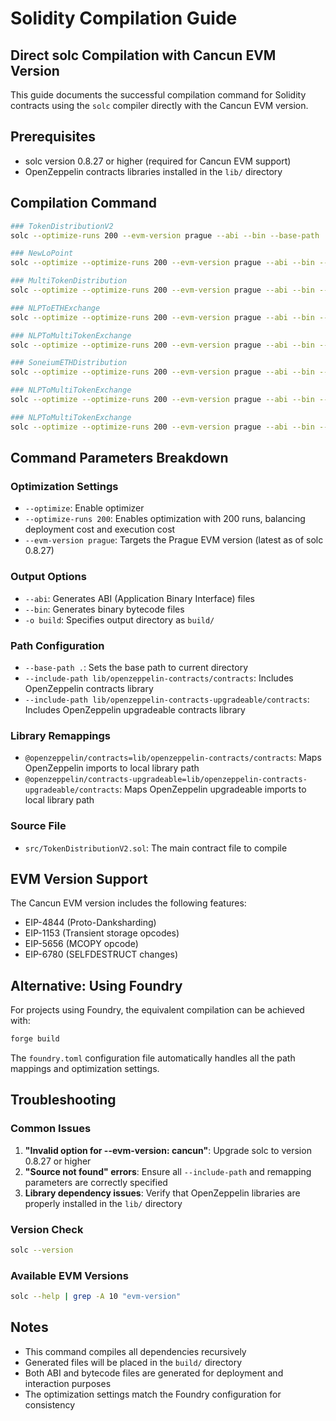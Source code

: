 # Solidity Compilation Guide

## Direct solc Compilation with Cancun EVM Version

This guide documents the successful compilation command for Solidity contracts using the `solc` compiler directly with the Cancun EVM version.

## Prerequisites

- solc version 0.8.27 or higher (required for Cancun EVM support)
- OpenZeppelin contracts libraries installed in the `lib/` directory

## Compilation Command

```bash
### TokenDistributionV2
solc --optimize-runs 200 --evm-version prague --abi --bin --base-path . --include-path lib/openzeppelin-contracts/contracts @openzeppelin/contracts=lib/openzeppelin-contracts/contracts --include-path lib/openzeppelin-contracts-upgradeable/contracts @openzeppelin/contracts-upgradeable=lib/openzeppelin-contracts-upgradeable/contracts src/TokenDistributionV2.sol -o solc-build
```

```bash
### NewLoPoint
solc --optimize --optimize-runs 200 --evm-version prague --abi --bin --base-path . --include-path lib/openzeppelin-contracts/contracts @openzeppelin/contracts=lib/openzeppelin-contracts/contracts --include-path lib/openzeppelin-contracts-upgradeable/contracts @openzeppelin/contracts-upgradeable=lib/openzeppelin-contracts-upgradeable/contracts src/NewLoPoint.sol -o solc-build
```

```bash
### MultiTokenDistribution
solc --optimize --optimize-runs 200 --evm-version prague --abi --bin --base-path . --include-path lib/openzeppelin-contracts/contracts @openzeppelin/contracts=lib/openzeppelin-contracts/contracts src/MultiTokenDistribution.sol -o solc-build
```

```bash
### NLPToETHExchange
solc --optimize --optimize-runs 200 --evm-version prague --abi --bin --base-path . --include-path lib/openzeppelin-contracts/contracts @openzeppelin/contracts=lib/openzeppelin-contracts/contracts --include-path lib/chainlink-evm/contracts/ @chainlink/contracts/=lib/chainlink-evm/contracts/ src/NLPToETHExchange.sol -o solc-build
```

```bash
### NLPToMultiTokenExchange
solc --optimize --optimize-runs 200 --evm-version prague --abi --bin --base-path . --include-path lib/openzeppelin-contracts/contracts @openzeppelin/contracts=lib/openzeppelin-contracts/contracts --include-path lib/chainlink-evm/contracts/ @chainlink/contracts/=lib/chainlink-evm/contracts/ src/NLPToMultiTokenExchange.sol -o solc-build
```

```bash
### SoneiumETHDistribution
solc --optimize --optimize-runs 200 --evm-version prague --abi --bin --base-path . --include-path lib/openzeppelin-contracts/contracts @openzeppelin/contracts=lib/openzeppelin-contracts/contracts src/SoneiumETHDistribution.sol -o solc-build
```

```bash
### NLPToMultiTokenExchange
solc --optimize --optimize-runs 200 --evm-version prague --abi --bin --base-path . --include-path lib/openzeppelin-contracts/contracts @openzeppelin/contracts=lib/openzeppelin-contracts/contracts src/NLPToMultiTokenKaiaExchange.sol -o solc-build
```

```bash
### NLPToMultiTokenExchange
solc --optimize --optimize-runs 200 --evm-version prague --abi --bin --base-path . src/pyth/IPyth.sol -o solc-build
```

## Command Parameters Breakdown

### Optimization Settings
- `--optimize`: Enable optimizer
- `--optimize-runs 200`: Enables optimization with 200 runs, balancing deployment cost and execution cost
- `--evm-version prague`: Targets the Prague EVM version (latest as of solc 0.8.27)

### Output Options
- `--abi`: Generates ABI (Application Binary Interface) files
- `--bin`: Generates binary bytecode files
- `-o build`: Specifies output directory as `build/`

### Path Configuration
- `--base-path .`: Sets the base path to current directory
- `--include-path lib/openzeppelin-contracts/contracts`: Includes OpenZeppelin contracts library
- `--include-path lib/openzeppelin-contracts-upgradeable/contracts`: Includes OpenZeppelin upgradeable contracts library

### Library Remappings
- `@openzeppelin/contracts=lib/openzeppelin-contracts/contracts`: Maps OpenZeppelin imports to local library path
- `@openzeppelin/contracts-upgradeable=lib/openzeppelin-contracts-upgradeable/contracts`: Maps OpenZeppelin upgradeable imports to local library path

### Source File
- `src/TokenDistributionV2.sol`: The main contract file to compile

## EVM Version Support

The Cancun EVM version includes the following features:
- EIP-4844 (Proto-Danksharding)
- EIP-1153 (Transient storage opcodes)
- EIP-5656 (MCOPY opcode)
- EIP-6780 (SELFDESTRUCT changes)

## Alternative: Using Foundry

For projects using Foundry, the equivalent compilation can be achieved with:

```bash
forge build
```

The `foundry.toml` configuration file automatically handles all the path mappings and optimization settings.

## Troubleshooting

### Common Issues
1. **"Invalid option for --evm-version: cancun"**: Upgrade solc to version 0.8.27 or higher
2. **"Source not found" errors**: Ensure all `--include-path` and remapping parameters are correctly specified
3. **Library dependency issues**: Verify that OpenZeppelin libraries are properly installed in the `lib/` directory

### Version Check
```bash
solc --version
```

### Available EVM Versions
```bash
solc --help | grep -A 10 "evm-version"
```

## Notes

- This command compiles all dependencies recursively
- Generated files will be placed in the `build/` directory
- Both ABI and bytecode files are generated for deployment and interaction purposes
- The optimization settings match the Foundry configuration for consistency 